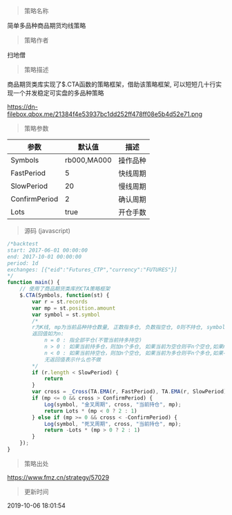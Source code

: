 
> 策略名称

简单多品种商品期货均线策略

> 策略作者

扫地僧

> 策略描述

商品期货类库实现了$.CTA函数的策略框架，借助该策略框架, 可以短短几十行实现一个并发稳定可实盘的多品种策略

 https://dn-filebox.qbox.me/21384f4e53937bc1dd252ff478ff08e5b4d52e71.png

> 策略参数



|参数|默认值|描述|
|----|----|----|
|Symbols|rb000,MA000|操作品种|
|FastPeriod|5|快线周期|
|SlowPeriod|20|慢线周期|
|ConfirmPeriod|2|确认周期|
|Lots|true|开仓手数|


> 源码 (javascript)

``` javascript
/*backtest
start: 2017-06-01 00:00:00
end: 2017-10-01 00:00:00
period: 1d
exchanges: [{"eid":"Futures_CTP","currency":"FUTURES"}]
*/
function main() {
    // 使用了商品期货类库的CTA策略框架
    $.CTA(Symbols, function(st) {
        var r = st.records
        var mp = st.position.amount
        var symbol = st.symbol
        /*
        r为K线, mp为当前品种持仓数量, 正数指多仓, 负数指空仓, 0则不持仓, symbol指品种名称
        返回值如为n: 
            n = 0 : 指全部平仓(不管当前持多持空)
            n > 0 : 如果当前持多仓，则加n个多仓, 如果当前为空仓则平n个空仓,如果n大于当前持仓, 则反手开多仓
            n < 0 : 如果当前持空仓，则加n个空仓, 如果当前为多仓则平n个多仓,如果-n大于当前持仓, 则反手开空仓
            无返回值表示什么也不做
        */
        if (r.length < SlowPeriod) {
            return
        }
        var cross = _Cross(TA.EMA(r, FastPeriod), TA.EMA(r, SlowPeriod));
        if (mp <= 0 && cross > ConfirmPeriod) {
            Log(symbol, "金叉周期", cross, "当前持仓", mp);
            return Lots * (mp < 0 ? 2 : 1)
        } else if (mp >= 0 && cross < -ConfirmPeriod) {
            Log(symbol, "死叉周期", cross, "当前持仓", mp);
            return -Lots * (mp > 0 ? 2 : 1)
        }
    });
}
```

> 策略出处

https://www.fmz.cn/strategy/57029

> 更新时间

2019-10-06 18:01:54
